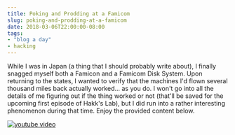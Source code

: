 ```yaml
---
title: Poking and Prodding at a Famicom
slug: poking-and-prodding-at-a-famicom
date: 2018-03-06T22:00:00-08:00
tags:
- "blog a day"
- hacking
---
```

While I was in Japan (a thing that I should probably write about), I finally snagged myself both a Famicon and a Famicom Disk System. Upon returning to the states, I wanted to verify that the machines I'd flown several thousand miles back actually worked... as you do. I won't go into all the details of me figuring out if the thing worked or not (that'll be saved for the upcoming first episode of Hakk's Lab), but I did run into a rather interesting phenomenon during that time. Enjoy the provided content below.

[![youtube video](https://img.youtube.com/vi/QU3rwV1-Tfw/0.jpg)](https://www.youtube.com/watch?v=QU3rwV1-Tfw&youtube-thumb)